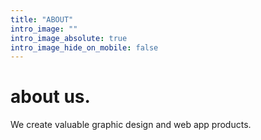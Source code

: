 ```yaml
---
title: "ABOUT"
intro_image: ""
intro_image_absolute: true
intro_image_hide_on_mobile: false
---
```


# about us.

We create valuable graphic design and web app&nbsp;products.
